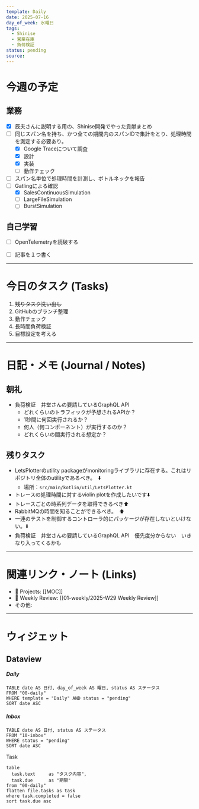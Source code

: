 ```yaml
---
template: Daily
date: 2025-07-16
day_of_week: 水曜日
tags:
  - Shinise
  - 営業在庫
  - 負荷検証
status: pending
source:
---
```

# 今週の予定

## 業務
- [x] 辰夫さんに説明する用の、Shinise開発でやった貢献まとめ
- [ ] 同じスパン名を持ち、かつ全ての期間内のスパンIDで集計をとり、処理時間を測定する必要あり。
	- [x] Google Traceについて調査
	- [x] 設計
	- [x] 実装
	- [ ] 動作チェック
- [ ] スパン名単位で処理時間を計測し、ボトルネックを報告
- [ ] Gatlingによる確認
	- [x] SalesContinuousSimulation
	- [ ] LargeFileSimulation
	- [ ] BurstSimulation

## 自己学習
- [ ] OpenTelemetryを読破する
- [ ] 記事を１つ書く


---
# 今日のタスク (Tasks)
1. ~~残りタスク洗い出し~~
2. GitHubのブランチ整理
3. 動作チェック
4. 長時間負荷検証
5. 目標設定を考える
---

# 日記・メモ (Journal / Notes)

## 朝礼
- 負荷検証　井堂さんの要請しているGraphQL API
	- どれくらいのトラフィックが予想されるAPIか？
	- 1秒間に何回実行されるか？
	- 何人（何コンポーネント）が実行するのか？
	- どれくらいの間実行される想定か？


## 残りタスク
- LetsPlotterのutility packageがmonitoringライブラリに存在する。これはリポジトリ全体のutilityであるべき。　⬇️
	- 場所：`src/main/kotlin/util/LetsPlotter.kt`
- トレースの処理時間に対するviolin plotを作成したいです⬇️
- トレースごとの時系列データを取得できるべき⬆️
- RabbitMQの時間を知ることができるべき。　⬆️
- 一連のテストを制御するコントローラ的にパッケージが存在しないといけない。⬇️
- 負荷検証　井堂さんの要請しているGraphQL API　優先度分からない　いきなり入ってくるかも

---

# 関連リンク・ノート (Links)
- 📂 Projects: [[MOC]]
- 📂 Weekly Review: [[01-weekly/2025-W29 Weekly Review]]
- その他: 

---

# ウィジェット
## **Dataview**

#### *Daily*
```dataview
TABLE date AS 日付, day_of_week AS 曜日, status AS ステータス
FROM "00-daily"
WHERE template = "Daily" AND status = "pending"
SORT date ASC
```

#### *Inbox*
```dataview
TABLE date AS 日付, status AS ステータス
FROM "10-inbox"
WHERE status = "pending"
SORT date ASC
```

Task
```dataview
table
  task.text     as "タスク内容",
  task.due      as "期限"
from "00-daily"
flatten file.tasks as task
where task.completed = false
sort task.due asc
```
